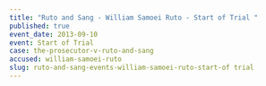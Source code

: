 ```yaml
---
title: "Ruto and Sang - William Samoei Ruto - Start of Trial "
published: true
event_date: 2013-09-10
event: Start of Trial
case: the-prosecutor-v-ruto-and-sang
accused: william-samoei-ruto
slug: ruto-and-sang-events-william-samoei-ruto-start-of trial
---
```

